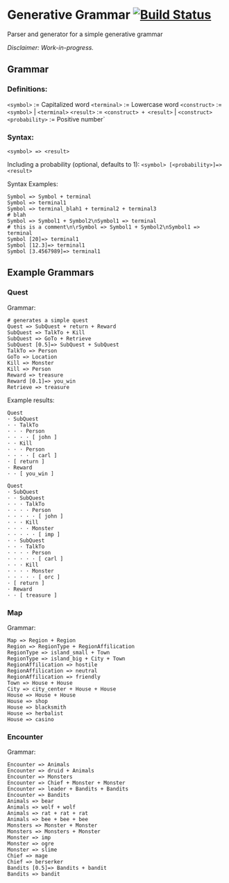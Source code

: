 # Generative Grammar [![Build Status](https://travis-ci.org/anissen/generative-grammar.svg?branch=master)](https://travis-ci.org/anissen/generative-grammar)
Parser and generator for a simple generative grammar

_Disclaimer: Work-in-progress._

## Grammar

### Definitions:
`<symbol>` := Capitalized word
`<terminal>` := Lowercase word
`<construct>` := `<symbol>` | `<terminal>`
`<result>` := `<construct> + <result>` | `<construct>`
`<probability>` := Positive number`

### Syntax:
`<symbol> => <result>`

Including a probability (optional, defaults to 1):
`<symbol> [<probability>]=> <result>`

Syntax Examples:
```
Symbol => Symbol + terminal
Symbol => terminal1
Symbol => terminal_blah1 + terminal2 + terminal3
# blah
Symbol => Symbol1 + Symbol2\nSymbol1 => terminal
# this is a comment\n\rSymbol => Symbol1 + Symbol2\nSymbol1 => terminal
Symbol [20]=> terminal1
Symbol [12.3]=> terminal1
Symbol [3.4567989]=> terminal1
```

## Example Grammars
### Quest
Grammar:
```
# generates a simple quest
Quest => SubQuest + return + Reward
SubQuest => TalkTo + Kill
SubQuest => GoTo + Retrieve
SubQuest [0.5]=> SubQuest + SubQuest
TalkTo => Person
GoTo => Location
Kill => Monster
Kill => Person
Reward => treasure
Reward [0.1]=> you_win
Retrieve => treasure
```

Example results:
```
Quest
· SubQuest
· · TalkTo
· · · Person
· · · · [ john ]
· · Kill
· · · Person
· · · · [ carl ]
· [ return ]
· Reward
· · [ you_win ]
```

```
Quest
· SubQuest
· · SubQuest
· · · TalkTo
· · · · Person
· · · · · [ john ]
· · · Kill
· · · · Monster
· · · · · [ imp ]
· · SubQuest
· · · TalkTo
· · · · Person
· · · · · [ carl ]
· · · Kill
· · · · Monster
· · · · · [ orc ]
· [ return ]
· Reward
· · [ treasure ]
```

### Map
Grammar:
```
Map => Region + Region
Region => RegionType + RegionAffilication
RegionType => island_small + Town
RegionType => island_big + City + Town
RegionAffilication => hostile
RegionAffilication => neutral
RegionAffilication => friendly
Town => House + House
City => city_center + House + House
House => House + House
House => shop
House => blacksmith
House => herbalist
House => casino
```

### Encounter
Grammar:
```
Encounter => Animals
Encounter => druid + Animals
Encounter => Monsters
Encounter => Chief + Monster + Monster
Encounter => leader + Bandits + Bandits
Encounter => Bandits
Animals => bear
Animals => wolf + wolf
Animals => rat + rat + rat
Animals => bee + bee + bee
Monsters => Monster + Monster
Monsters => Monsters + Monster
Monster => imp
Monster => ogre
Monster => slime
Chief => mage
Chief => berserker
Bandits [0.5]=> Bandits + bandit
Bandits => bandit
```
